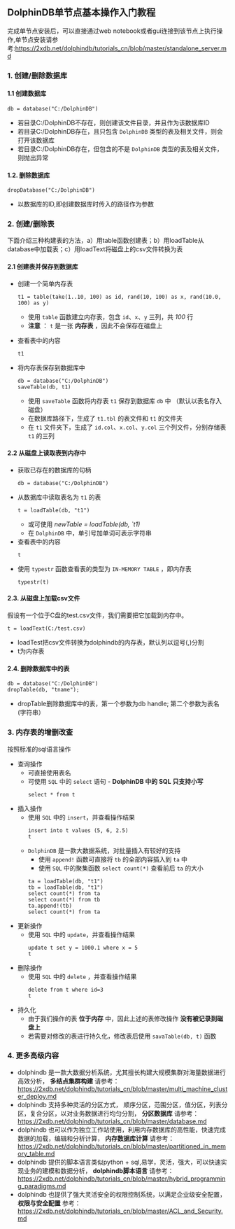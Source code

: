## DolphinDB单节点基本操作入门教程

完成单节点安装后，可以直接通过web notebook或者gui连接到该节点上执行操作,单节点安装请参考:https://2xdb.net/dolphindb/tutorials_cn/blob/master/standalone_server.md

### 1. 创建/删除数据库
#### 1.1 创建数据库
  ```
  db = database("C:/DolphinDB")
  ```
  * 若目录C:/DolphinDB不存在，则创建该文件目录，并且作为该数据库ID
  * 若目录C:/DolphinDB存在，且只包含 `DolphinDB` 类型的表及相关文件，则会打开该数据库
  * 若目录C:/DolphinDB存在，但包含的不是 `DolphinDB` 类型的表及相关文件，则抛出异常

#### 1.2. 删除数据库
  ```
  dropDatabase("C:/DolphinDB")
  ```
   * 以数据库的ID,即创建数据库时传入的路径作为参数

### 2. 创建/删除表

  下面介绍三种构建表的方法，a）用table函数创建表；b）用loadTable从database中加载表；c）用loadText将磁盘上的csv文件转换为表
  
#### 2.1 创建表并保存到数据库

* 创建一个简单内存表
  ```
  t1 = table(take(1..10, 100) as id, rand(10, 100) as x, rand(10.0, 100) as y)
  ```
  * 使用 `table` 函数建立内存表，包含 `id`、`x`、`y` 三列，共 _100_ 行
  * __注意__ ： `t`  是一张 __内存表__ ，因此不会保存在磁盘上

* 查看表中的内容
  ```
  t1
  ```
* 将内存表保存到数据库中
  ```
  db = database("C:/DolphinDB")
  saveTable(db, t1)
  ```
  * 使用 `saveTable`  函数将内存表 `t1`  保存到数据库 `db` 中 （默认以表名存入磁盘）
  * 在数据库路径下，生成了 `t1.tbl` 的表文件和 `t1` 的文件夹
  * 在 `t1` 文件夹下，生成了 `id.col`、`x.col`、`y.col` 三个列文件，分别存储表 `t1` 的三列

#### 2.2 从磁盘上读取表到内存中
* 获取已存在的数据库的句柄
  ```
  db = database("C:/DolphinDB")
  ```
* 从数据库中读取表名为 `t1` 的表
  ```
  t = loadTable(db, "t1")
  ```
  * 或可使用 _newTable = loadTable(db, `t1)_
  * 在 `DolphinDB` 中，单引号加单词可表示字符串
* 查看表中的内容
  ```
  t
  ```
* 使用 `typestr` 函数查看表的类型为 `IN-MEMORY TABLE` ，即内存表
  ```
  typestr(t)
  ```
#### 2.3. 从磁盘上加载csv文件
   
  假设有一个位于C盘的test.csv文件，我们需要把它加载到内存中。
  ```
  t = loadText(C:/test.csv)
  ```
  * loadTest把csv文件转换为dolphindb的内存表，默认列以逗号(,)分割
  * t为内存表
   
#### 2.4. 删除数据库中的表
  ```
  db = database("C:/DolphinDB")
  dropTable(db, "tname"); 
  ```
  * dropTable删除数据库中的表，第一个参数为db handle; 第二个参数为表名(字符串）

### 3. 内存表的增删改查 
  按照标准的sql语言操作
* 查询操作
  * 可直接使用表名
  * 可使用 `SQL` 中的 `select` 语句 - __DolphinDB 中的 SQL 只支持小写__
    ```
    select * from t
    ```
* 插入操作
  * 使用 `SQL` 中的 `insert`，并查看操作结果
    ```
    insert into t values (5, 6, 2.5)
    t
    ```
  * `DolphinDB` 是一款大数据系统，对批量插入有较好的支持
    * 使用 `append!` 函数可直接将 `tb` 的全部内容插入到 `ta` 中
    * 使用 `SQL` 中的聚集函数 `select count(*)` 查看前后 `ta` 的大小
    ```
    ta = loadTable(db, "t1")
    tb = loadTable(db, "t1")
    select count(*) from ta
    select count(*) from tb
    ta.append!(tb)
    select count(*) from ta
    ```
* 更新操作
  * 使用 `SQL` 中的 `update`，并查看操作结果
    ```
    update t set y = 1000.1 where x = 5
    t
    ```
* 删除操作
  * 使用 `SQL` 中的 `delete` ，并查看操作结果
    ```
    delete from t where id=3
    t
    ```
* 持久化
  * 由于我们操作的表 __位于内存__ 中，因此上述的表修改操作 __没有被记录到磁盘上__
  * 若需要对修改的表进行持久化，修改表后使用 `savaTable(db, t)` 函数

### 4. 更多高级内容

  * dolphindb 是一款大数据分析系统，尤其擅长构建大规模集群对海量数据进行高效分析， __多结点集群构建__ 请参考：https://2xdb.net/dolphindb/tutorials_cn/blob/master/multi_machine_cluster_deploy.md
  * dolphindb 支持多种灵活的分区方式， 顺序分区，范围分区，值分区，列表分区，复合分区，以对业务数据进行均匀分割， __分区数据库__ 请参考：https://2xdb.net/dolphindb/tutorials_cn/blob/master/database.md
  * dolphindb 也可以作为独立工作站使用，利用内存数据库的高性能，快速完成数据的加载，编辑和分析计算， __内存数据库计算__ 请参考：https://2xdb.net/dolphindb/tutorials_cn/blob/master/partitioned_in_memory_table.md
  * dolphindb 提供的脚本语言类似python + sql,易学，灵活，强大，可以快速实现业务的建模和数据分析， __dolphindb脚本语言__ 请参考：https://2xdb.net/dolphindb/tutorials_cn/blob/master/hybrid_programming_paradigms.md
  * dolphindb 也提供了强大灵活安全的权限控制系统，以满足企业级安全配置， __权限与安全配置__ 参考：https://2xdb.net/dolphindb/tutorials_cn/blob/master/ACL_and_Security.md

